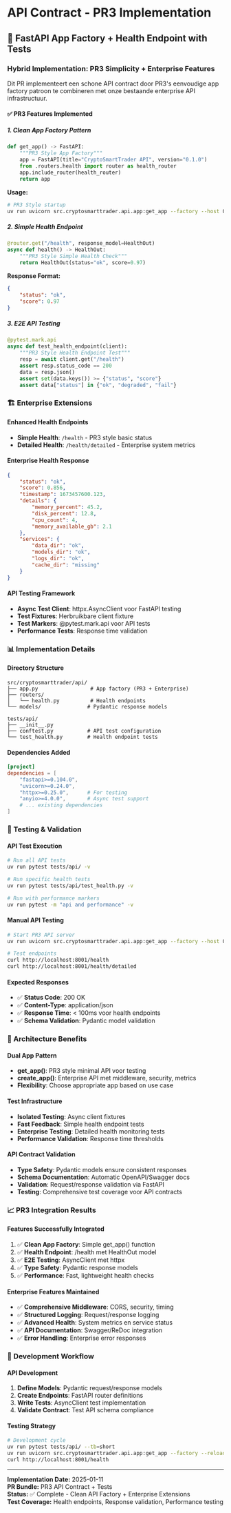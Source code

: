 # API Contract - PR3 Implementation

## 🎯 FastAPI App Factory + Health Endpoint with Tests

### Hybrid Implementation: PR3 Simplicity + Enterprise Features

Dit PR implementeert een schone API contract door PR3's eenvoudige app factory patroon te combineren met onze bestaande enterprise API infrastructuur.

#### ✅ PR3 Features Implemented

##### 1. Clean App Factory Pattern
```python
def get_app() -> FastAPI:
    """PR3 Style App Factory"""
    app = FastAPI(title="CryptoSmartTrader API", version="0.1.0")
    from .routers.health import router as health_router
    app.include_router(health_router)
    return app
```

**Usage:**
```bash
# PR3 Style startup
uv run uvicorn src.cryptosmarttrader.api.app:get_app --factory --host 0.0.0.0 --port 8001
```

##### 2. Simple Health Endpoint
```python
@router.get("/health", response_model=HealthOut)
async def health() -> HealthOut:
    """PR3 Style Simple Health Check"""
    return HealthOut(status="ok", score=0.97)
```

**Response Format:**
```json
{
    "status": "ok",
    "score": 0.97
}
```

##### 3. E2E API Testing
```python
@pytest.mark.api
async def test_health_endpoint(client):
    """PR3 Style Health Endpoint Test"""
    resp = await client.get("/health")
    assert resp.status_code == 200
    data = resp.json()
    assert set(data.keys()) >= {"status", "score"}
    assert data["status"] in {"ok", "degraded", "fail"}
```

### 🏗️ Enterprise Extensions

#### Enhanced Health Endpoints
- **Simple Health**: `/health` - PR3 style basic status
- **Detailed Health**: `/health/detailed` - Enterprise system metrics

#### Enterprise Health Response
```json
{
    "status": "ok",
    "score": 0.856,
    "timestamp": 1673457600.123,
    "details": {
        "memory_percent": 45.2,
        "disk_percent": 12.8,
        "cpu_count": 4,
        "memory_available_gb": 2.1
    },
    "services": {
        "data_dir": "ok",
        "models_dir": "ok", 
        "logs_dir": "ok",
        "cache_dir": "missing"
    }
}
```

#### API Testing Framework
- **Async Test Client**: httpx.AsyncClient voor FastAPI testing
- **Test Fixtures**: Herbruikbare client fixture
- **Test Markers**: @pytest.mark.api voor API tests
- **Performance Tests**: Response time validation

### 📊 Implementation Details

#### Directory Structure
```
src/cryptosmarttrader/api/
├── app.py                 # App factory (PR3 + Enterprise)
├── routers/
│   └── health.py          # Health endpoints
└── models/               # Pydantic response models

tests/api/
├── __init__.py
├── conftest.py           # API test configuration
└── test_health.py        # Health endpoint tests
```

#### Dependencies Added
```toml
[project]
dependencies = [
    "fastapi>=0.104.0",
    "uvicorn>=0.24.0",
    "httpx>=0.25.0",      # For testing
    "anyio>=4.0.0",       # Async test support
    # ... existing dependencies
]
```

### 🚀 Testing & Validation

#### API Test Execution
```bash
# Run all API tests
uv run pytest tests/api/ -v

# Run specific health tests  
uv run pytest tests/api/test_health.py -v

# Run with performance markers
uv run pytest -m "api and performance" -v
```

#### Manual API Testing
```bash
# Start PR3 API server
uv run uvicorn src.cryptosmarttrader.api.app:get_app --factory --host 0.0.0.0 --port 8001

# Test endpoints
curl http://localhost:8001/health
curl http://localhost:8001/health/detailed
```

#### Expected Responses
- ✅ **Status Code**: 200 OK
- ✅ **Content-Type**: application/json
- ✅ **Response Time**: < 100ms voor health endpoints
- ✅ **Schema Validation**: Pydantic model validation

### 🔧 Architecture Benefits

#### Dual App Pattern
- **get_app()**: PR3 style minimal API voor testing
- **create_app()**: Enterprise API met middleware, security, metrics
- **Flexibility**: Choose appropriate app based on use case

#### Test Infrastructure
- **Isolated Testing**: Async client fixtures
- **Fast Feedback**: Simple health endpoint tests
- **Enterprise Testing**: Detailed health monitoring tests
- **Performance Validation**: Response time thresholds

#### API Contract Validation
- **Type Safety**: Pydantic models ensure consistent responses  
- **Schema Documentation**: Automatic OpenAPI/Swagger docs
- **Validation**: Request/response validation via FastAPI
- **Testing**: Comprehensive test coverage voor API contracts

### 📈 PR3 Integration Results

#### Features Successfully Integrated
1. ✅ **Clean App Factory**: Simple get_app() function
2. ✅ **Health Endpoint**: /health met HealthOut model
3. ✅ **E2E Testing**: AsyncClient met httpx
4. ✅ **Type Safety**: Pydantic response models
5. ✅ **Performance**: Fast, lightweight health checks

#### Enterprise Features Maintained
- ✅ **Comprehensive Middleware**: CORS, security, timing
- ✅ **Structured Logging**: Request/response logging
- ✅ **Advanced Health**: System metrics en service status
- ✅ **API Documentation**: Swagger/ReDoc integration
- ✅ **Error Handling**: Enterprise error responses

### 🔄 Development Workflow

#### API Development
1. **Define Models**: Pydantic request/response models
2. **Create Endpoints**: FastAPI router definitions
3. **Write Tests**: AsyncClient test implementation
4. **Validate Contract**: Test API schema compliance

#### Testing Strategy
```bash
# Development cycle
uv run pytest tests/api/ --tb=short
uv run uvicorn src.cryptosmarttrader.api.app:get_app --factory --reload
curl http://localhost:8001/health
```

---

**Implementation Date:** 2025-01-11  
**PR Bundle:** PR3 API Contract + Tests  
**Status:** ✅ Complete - Clean API Factory + Enterprise Extensions  
**Test Coverage:** Health endpoints, Response validation, Performance testing
